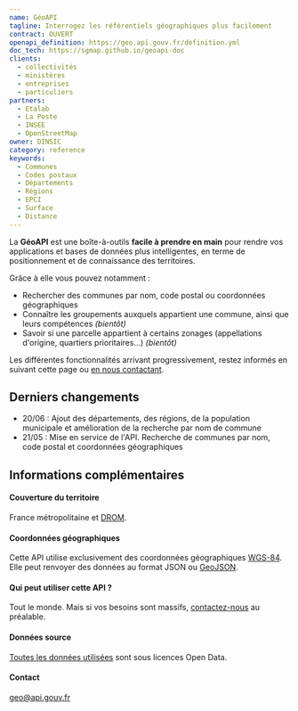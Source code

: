 ```yaml
---
name: GéoAPI
tagline: Interrogez les référentiels géographiques plus facilement
contract: OUVERT
openapi_definition: https://geo.api.gouv.fr/definition.yml
doc_tech: https://sgmap.github.io/geoapi-doc
clients:
  - collectivités
  - ministères
  - entreprises
  - particuliers
partners:
  - Etalab
  - La Poste
  - INSEE
  - OpenStreetMap
owner: DINSIC
category: reference
keywords:
  - Communes
  - Codes postaux
  - Départements
  - Régions
  - EPCI
  - Surface
  - Distance
---
```


La __GéoAPI__ est une boîte-à-outils __facile à prendre en main__ pour rendre vos applications et bases de données plus intelligentes, en terme de positionnement et de connaissance des territoires.

Grâce à elle vous pouvez notamment :

* Rechercher des communes par nom, code postal ou coordonnées géographiques
* Connaître les groupements auxquels appartient une commune, ainsi que leurs compétences _(bientôt)_
* Savoir si une parcelle appartient à certains zonages (appellations d'origine, quartiers prioritaires…) _(bientôt)_

Les différentes fonctionnalités arrivant progressivement, restez informés en suivant cette page ou [en nous contactant](mailto:geo@api.gouv.fr).


## Derniers changements
* 20/06 : Ajout des départements, des régions, de la population municipale et amélioration de la recherche par nom de commune
* 21/05 : Mise en service de l'API. Recherche de communes par nom, code postal et coordonnées géographiques

## Informations complémentaires

#### Couverture du territoire

France métropolitaine et [DROM](https://fr.wikipedia.org/wiki/D%C3%A9partement_et_r%C3%A9gion_d%27outre-mer).

#### Coordonnées géographiques

Cette API utilise exclusivement des coordonnées géographiques [WGS-84](https://fr.wikipedia.org/wiki/WGS_84).
Elle peut renvoyer des données au format JSON ou  [GeoJSON](http://geojson.org).

#### Qui peut utiliser cette API ?

Tout le monde. Mais si vos besoins sont massifs, [contactez-nous](mailto:geo@api.gouv.fr) au préalable.

#### Données source

[Toutes les données utilisées](https://github.com/sgmap/api-communes#données-sources) sont sous licences Open Data.

#### Contact

geo@api.gouv.fr
